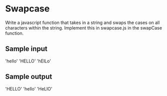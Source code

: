 # Swapcase

Write a javascript function that takes in a string and swaps the cases on all
characters within the string. Implement this in swapcase.js in the swapCase
function.

## Sample input
'hello'
'HELLO'
'hElLo'

## Sample output
'HELLO'
'hello'
'HeLlO'
